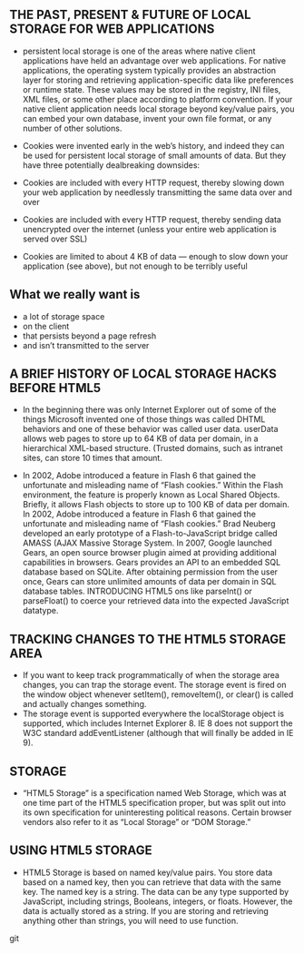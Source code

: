 ## THE PAST, PRESENT & FUTURE OF LOCAL STORAGE FOR WEB APPLICATIONS ##
- persistent local storage is one of the areas where native client applications have held an advantage over web applications. For native applications, the operating system typically provides an abstraction layer for storing and retrieving application-specific data like preferences or runtime state. These values may be stored in the registry, INI files, XML files, or some other place according to platform convention. If your native client application needs local storage beyond key/value pairs, you can embed your own database, invent your own file format, or any number of other solutions.

- Cookies were invented early in the web’s history, and indeed they can be used for persistent local storage of small amounts of data. But they have three potentially dealbreaking downsides:
- Cookies are included with every HTTP request, thereby slowing down your web application by needlessly transmitting the same data over and over
- Cookies are included with every HTTP request, thereby sending data unencrypted over the internet (unless your entire web application is served over SSL)
- Cookies are limited to about 4 KB of data — enough to slow down your application (see above), but not enough to be terribly useful
## What we really want is ##
- a lot of storage space
- on the client
- that persists beyond a page refresh
- and isn’t transmitted to the server

## A BRIEF HISTORY OF LOCAL STORAGE HACKS BEFORE HTML5 ##
- In the beginning there was only Internet Explorer out of some of the things Microsoft invented one of those things was called DHTML behaviors and one of these behavior was called user data. userData allows web pages to store up to 64 KB of data per domain, in a hierarchical XML-based structure. (Trusted domains, such as intranet sites, can store 10 times that amount.

- In 2002, Adobe introduced a feature in Flash 6 that gained the unfortunate and misleading name of “Flash cookies.” Within the Flash environment, the feature is properly known as Local Shared Objects. Briefly, it allows Flash objects to store up to 100 KB of data per domain. In 2002, Adobe introduced a feature in Flash 6 that gained the unfortunate and misleading name of “Flash cookies.” Brad Neuberg developed an early prototype of a Flash-to-JavaScript bridge called AMASS (AJAX Massive Storage System. In 2007, Google launched Gears, an open source browser plugin aimed at providing additional capabilities in browsers. Gears provides an API to an embedded SQL database based on SQLite. After obtaining permission from the user once, Gears can store unlimited amounts of data per domain in SQL database tables. 
INTRODUCING HTML5 ons like parseInt() or parseFloat() to coerce your retrieved data into the expected JavaScript datatype.
## TRACKING CHANGES TO THE HTML5 STORAGE AREA ##

- If you want to keep track programmatically of when the storage area changes, you can trap the storage event. The storage event is fired on the window object whenever setItem(), removeItem(), or clear() is called and actually changes something.
- The storage event is supported everywhere the localStorage object is supported, which includes Internet Explorer 8. IE 8 does not support the W3C standard addEventListener (although that will finally be added in IE 9).
## STORAGE ##

- “HTML5 Storage” is a specification named Web Storage, which was at one time part of the HTML5 specification proper, but was split out into its own specification for uninteresting political reasons. Certain browser vendors also refer to it as “Local Storage” or “DOM Storage.”
## USING HTML5 STORAGE ##
- HTML5 Storage is based on named key/value pairs. You store data based on a named key, then you can retrieve that data with the same key. The named key is a string. The data can be any type supported by JavaScript, including strings, Booleans, integers, or floats. However, the data is actually stored as a string. If you are storing and retrieving anything other than strings, you will need to use function. 

git 





 

